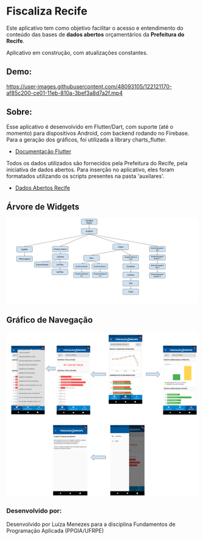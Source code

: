 
# Fiscaliza Recife

Este aplicativo tem como objetivo facilitar o acesso e entendimento do conteúdo das bases de **dados abertos** orçamentários da **Prefeitura do Recife**.

Aplicativo em construção, com atualizações constantes.

## Demo:


https://user-images.githubusercontent.com/48093105/122121170-af85c200-ce01-11eb-810a-3bef3a8d7a2f.mp4



## Sobre:

Esse aplicativo é desenvolvido em Flutter/Dart, com suporte (até o momento) para dispositivos Android, com backend rodando no Firebase. Para a geração dos gráficos, foi utilizada a library charts_flutter.

- [Documentação Flutter](https://flutter.dev/docs/)

Todos os dados utilizados são fornecidos pela Prefeitura do Recife, pela iniciativa de dados abertos. Para inserção no aplicativo, eles foram formatados utilizando os scripts presentes na pasta 'auxilares'.

- [Dados Abertos Recife](http://dados.recife.pe.gov.br/)

## Árvore de Widgets

![Árvore de Widgets](https://github.com/menezesluiza/fiscaliza_recife/blob/master/images/arvore_widgets_V2.png)

## Gráfico de Navegação

![Gráfico de Navegação](https://github.com/menezesluiza/fiscaliza_recife/blob/master/images/grafico_navegacao_new.png)

### Desenvolvido por: 

Desenvolvido por Luíza Menezes para a disciplina Fundamentos de Programação Aplicada (PPGIA/UFRPE)
